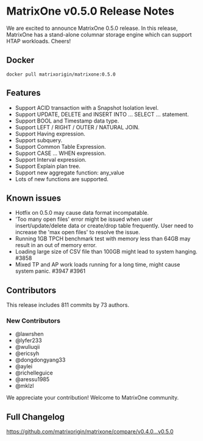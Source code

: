 # **MatrixOne v0.5.0 Release Notes**

We are excited to announce MatrixOne 0.5.0 release. In this release, MatrixOne has a stand-alone columnar storage engine
which can support HTAP workloads. Cheers!

## Docker

```
docker pull matrixorigin/matrixone:0.5.0
```

## Features

- Support ACID transaction with a Snapshot Isolation level.
- Support UPDATE, DELETE and INSERT INTO ... SELECT ... statement.
- Support BOOL and Timestamp data type.
- Support LEFT / RIGHT / OUTER / NATURAL JOIN.
- Support Having expression.
- Support subquery.
- Support Common Table Expression.
- Support CASE ... WHEN expression.
- Support Interval expression.
- Support Explain plan tree.
- Support new aggregate function: any_value
- Lots of new functions are supported.

## Known issues

- Hotfix on 0.5.0 may cause data format incompatable.
- 'Too many open files' error might be issued when user insert/update/delete data or create/drop table frequently. User
  need to increase the 'max open files' to resolve the issue.
- Running 1GB TPCH benchmark test with memory less than 64GB may result in an out of memory error.
- Loading large size of CSV file than 100GB might lead to system hanging. #3858
- Mixed TP and AP work loads running for a long time, might cause system panic. #3947 #3961

## Contributors

This release includes 811 commits by 73 authors.

### New Contributors

* @lawrshen
* @lyfer233
* @wuliuqii
* @ericsyh
* @dongdongyang33
* @aylei
* @richelleguice
* @aressu1985
* @mklzl

We appreciate your contribution! Welcome to MatrixOne community.

## Full Changelog

<https://github.com/matrixorigin/matrixone/compare/v0.4.0...v0.5.0>

